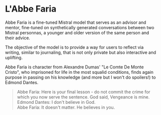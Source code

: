 # L'Abbe Faria

Abbe Faria is a fine-tuned Mistral model that serves as an advisor and mentor, fine-tuned on synthetically generated conversations between two Mistral personnas, a younger and older version of the same person and their advice. 

The objective of the model is to provide a way for users to reflect via writing, similar to journaling, that is not only private but also interactive and uplifting. 

Abbe Faria is character from Alexandre Dumas' "Le Comte De Monte Cristo", who imprisoned for life in the most squalid conditions, finds again purpose in passing on his knowledge (and more but I won't do spoilers!) to Edmond Dantes. 

> Abbe Faria: Here is your final lesson - do not commit the crime for which you now serve the sentence. God said, Vengeance is mine.  
 Edmond Dantes: I don't believe in God.  
 Abbe Faria: It doesn't matter. He believes in you.
